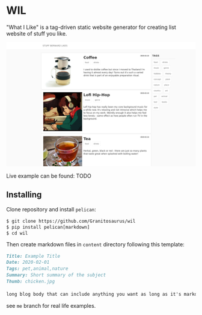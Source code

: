 # WIL

"What I Like" is a tag-driven static website generator for creating list website of stuff you like.

![wil screenshot](./wil/screenshot.png)

Live example can be found: TODO


## Installing

Clone repository and install `pelican`:

```shell script
$ git clone https://github.com/Granitosaurus/wil
$ pip install pelican[markdown]
$ cd wil
```

Then create markdown files in `content` directory following this template:

```markdown
Title: Example Title
Date: 2020-02-01
Tags: pet,animal,nature
Summary: Short summary of the subject 
Thumb: chicken.jpg

long blog body that can include anything you want as long as it's markdown or html.
```

see `me` branch for real life examples.
